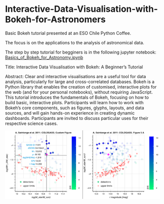 # Interactive-Data-Visualisation-with-Bokeh-for-Astronomers
Basic Bokeh tutorial presented at an ESO Chile Python Coffee. 

The focus is on the applications to the analysis of astronomical data.

The step by step tutorial for begginers is in the following jupyter notebook: [Basics_of_Bokeh_for_Astronomy.ipynb](Basics_of_Bokeh_for_Astronomy.ipynb)

Title: 
Interactive Data Visualisation with Bokeh: A Beginner’s Tutorial
 
Abstract:
Clear and interactive visualisations are a useful tool for data analysis, particularly for large and cross-correlated databases. Bokeh is a Python library that enables the creation of customised, interactive plots for the web (and for your personal notebooks), without requiring JavaScript. This tutorial introduces the fundamentals of Bokeh, focusing on how to build basic, interactive plots. Participants will learn how to work with Bokeh’s core components, such as figures, glyphs, layouts, and data sources, and will gain hands-on experience in creating dynamic dashboards. Participants are invited to discuss particular uses for their respective science cases.

![](Basic_Interactive_Plot.png)
